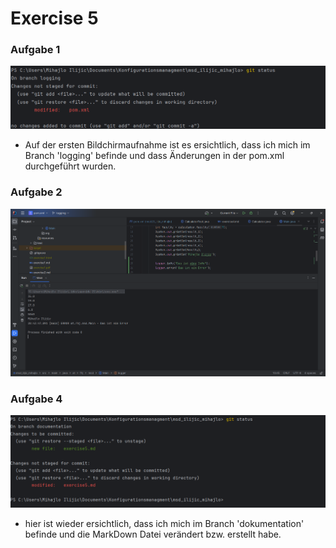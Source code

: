 # Exercise 5

### Aufgabe 1

![Adding the dependencies](resources/images/ex5_1.png)
- Auf der ersten Bildchirmaufnahme ist es ersichtlich, dass ich mich im
Branch 'logging' befinde und dass Änderungen in der pom.xml durchgeführt wurden.

### Aufgabe 2
![](resources/images/ex5_2.png)


### Aufgabe 4

![](resources/images/ex5_4.png)

- hier ist wieder ersichtlich, dass ich mich im Branch 'dokumentation' befinde und 
die MarkDown Datei verändert bzw. erstellt habe.


